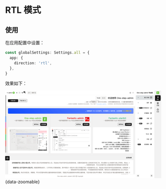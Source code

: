 # RTL 模式 <Badge type="pro" text="专业版" /> <Badge type="tip" text="v4.3.0 新增" />

## 使用

在应用配置中设置：

```ts {2-4}
const globalSettings: Settings.all = {
  app: {
    direction: 'rtl',
  },
}
```

效果如下：

![](/rtl.png){data-zoomable}